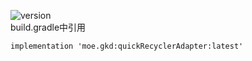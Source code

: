 ![version](https://img.shields.io/badge/Release-Ver1.0.1-blue.svg)  
build.gradle中引用
```
implementation 'moe.gkd:quickRecyclerAdapter:latest'
```
